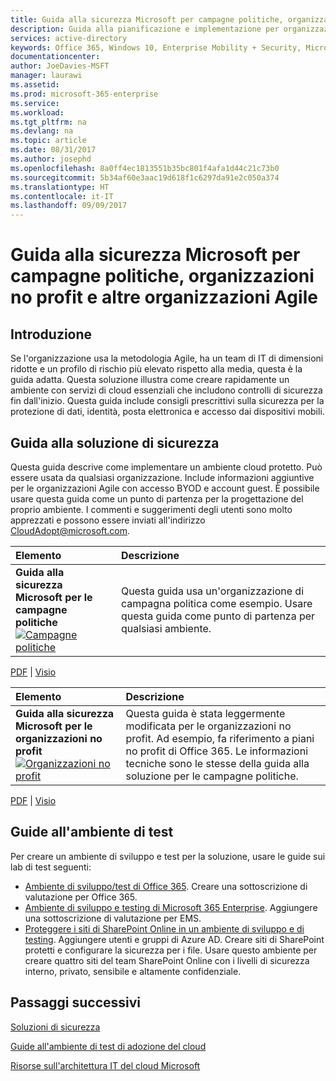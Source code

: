 ```yaml
---
title: Guida alla sicurezza Microsoft per campagne politiche, organizzazioni no profit e altre organizzazioni Agile | Microsoft Docs
description: Guida alla pianificazione e implementazione per organizzazioni all'avanguardia che hanno un profilo di rischio elevato.
services: active-directory
keywords: Office 365, Windows 10, Enterprise Mobility + Security, Microsoft 365 Enterprise
documentationcenter: 
author: JoeDavies-MSFT
manager: laurawi
ms.assetid: 
ms.prod: microsoft-365-enterprise
ms.service: 
ms.workload: 
ms.tgt_pltfrm: na
ms.devlang: na
ms.topic: article
ms.date: 08/31/2017
ms.author: josephd
ms.openlocfilehash: 8a0ff4ec1813551b35bc801f4afa1d44c21c73b0
ms.sourcegitcommit: 5b34af60e3aac19d618f1c6297da91e2c050a374
ms.translationtype: HT
ms.contentlocale: it-IT
ms.lasthandoff: 09/09/2017
---
```

# <a name="microsoft-security-guidance-for-political-campaigns-nonprofits-and-other-agile-organizations"></a>Guida alla sicurezza Microsoft per campagne politiche, organizzazioni no profit e altre organizzazioni Agile

## <a name="introduction"></a>Introduzione
Se l'organizzazione usa la metodologia Agile, ha un team di IT di dimensioni ridotte e un profilo di rischio più elevato rispetto alla media, questa è la guida adatta. Questa soluzione illustra come creare rapidamente un ambiente con servizi di cloud essenziali che includono controlli di sicurezza fin dall'inizio. Questa guida include consigli prescrittivi sulla sicurezza per la protezione di dati, identità, posta elettronica e accesso dai dispositivi mobili.

## <a name="security-solution-guidance"></a>Guida alla soluzione di sicurezza
Questa guida descrive come implementare un ambiente cloud protetto. Può essere usata da qualsiasi organizzazione. Include informazioni aggiuntive per le organizzazioni Agile con accesso BYOD e account guest. È possibile usare questa guida come un punto di partenza per la progettazione del proprio ambiente. I commenti e suggerimenti degli utenti sono molto apprezzati e possono essere inviati all'indirizzo [CloudAdopt@microsoft.com](email:CloudAdopt@microsoft.com).

|**Elemento**|**Descrizione**|
|:-----|:-----|
|**Guida alla sicurezza Microsoft per le campagne politiche**<br> [![Campagne politiche](./media/microsoft-security-guidance/ic872535.png)](https://download.microsoft.com/download/B/4/D/B4D520C3-4D0C-4B4D-BFB9-09F0651C2775/MSFT_Cloud_architecture_security%20for%20political%20campaigns.pdf)|Questa guida usa un'organizzazione di campagna politica come esempio. Usare questa guida come punto di partenza per qualsiasi ambiente.|

[PDF](http://download.microsoft.com/download/B/4/D/B4D520C3-4D0C-4B4D-BFB9-09F0651C2775/MSFT_Cloud_architecture_security%20for%20political%20campaigns.pdf) |  [Visio](http://download.microsoft.com/download/B/4/D/B4D520C3-4D0C-4B4D-BFB9-09F0651C2775/MSFT_Cloud_architecture_security%20for%20political%20campaigns.vsdx)

|**Elemento**|**Descrizione**|
|:-----|:-----|
|**Guida alla sicurezza Microsoft per le organizzazioni no profit**<br> [![Organizzazioni no profit](./media/microsoft-security-guidance/ic872857.png)](http://download.microsoft.com/download/9/4/3/94389612-C679-4061-8DF2-D9A15D72B65F/Microsoft_Cloud%20Architecture_Security%20for%20Nonprofits.pdf)|Questa guida è stata leggermente modificata per le organizzazioni no profit. Ad esempio, fa riferimento a piani no profit di Office 365. Le informazioni tecniche sono le stesse della guida alla soluzione per le campagne politiche.|

[PDF](http://download.microsoft.com/download/9/4/3/94389612-C679-4061-8DF2-D9A15D72B65F/Microsoft_Cloud%20Architecture_Security%20for%20Nonprofits.pdf) |  [Visio](http://download.microsoft.com/download/9/4/3/94389612-C679-4061-8DF2-D9A15D72B65F/Microsoft_Cloud%20Architecture_Security%20for%20Nonprofits.vsdx)


## <a name="test-lab-guides"></a>Guide all'ambiente di test
Per creare un ambiente di sviluppo e test per la soluzione, usare le guide sui lab di test seguenti:
* [Ambiente di sviluppo/test di Office 365](https://technet.microsoft.com/library/mt736406.aspx). Creare una sottoscrizione di valutazione per Office 365.
* [Ambiente di sviluppo e testing di Microsoft 365 Enterprise](https://technet.microsoft.com/library/mt825155.aspx). Aggiungere una sottoscrizione di valutazione per EMS.
* [Proteggere i siti di SharePoint Online in un ambiente di sviluppo e di testing](https://technet.microsoft.com/library/mt842552.aspx). Aggiungere utenti e gruppi di Azure AD. Creare siti di SharePoint protetti e configurare la sicurezza per i file. Usare questo ambiente per creare quattro siti del team SharePoint Online con i livelli di sicurezza interno, privato, sensibile e altamente confidenziale.


## <a name="next-steps"></a>Passaggi successivi
[Soluzioni di sicurezza](https://technet.microsoft.com/library/mt784690.aspx)

[Guide all'ambiente di test di adozione del cloud](https://technet.microsoft.com/library/dn635308.aspx)

[Risorse sull'architettura IT del cloud Microsoft](https://technet.microsoft.com/library/dn919927.aspx)
